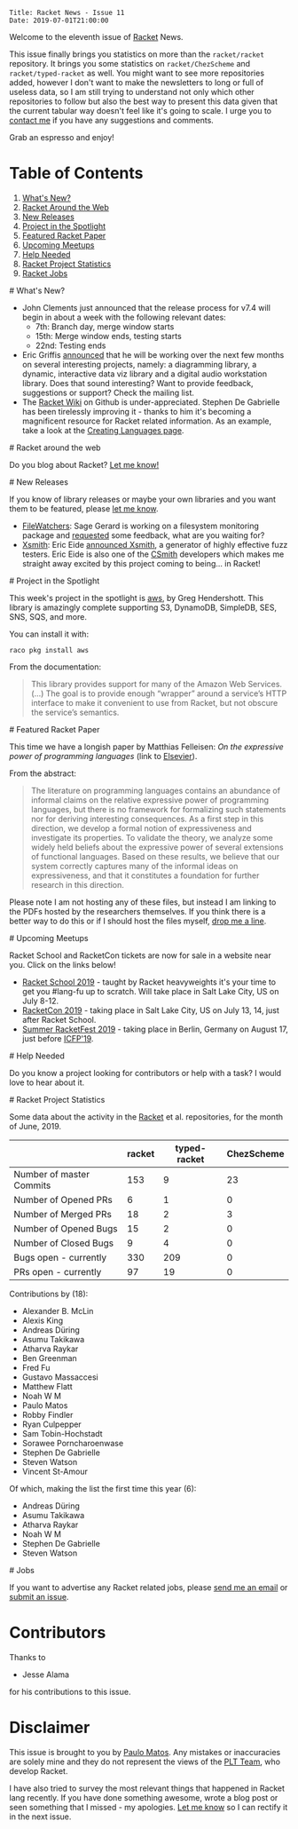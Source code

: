     Title: Racket News - Issue 11
    Date: 2019-07-01T21:00:00

Welcome to the eleventh issue of [Racket](https://www.racket-lang.org) News. 

This issue finally brings you statistics on more than the `racket/racket` repository. It brings you some statistics on `racket/ChezScheme` and `racket/typed-racket` as well. You might want to see more repositories added, however I don't want to make the newsletters to long or full of useless data, so I am still trying to understand not only which other repositories to follow but also the best way to present this data given that the current tabular way doesn't feel like it's going to scale. I urge you to [contact me](mailto:pmatos@linki.tools) if you have any suggestions and comments.

Grab an espresso and enjoy!

# Table of Contents

1. [What's New?](#whatsnew)
2. [Racket Around the Web](#aroundtheweb)
3. [New Releases](#newreleases)
4. [Project in the Spotlight](#spotlight)
5. [Featured Racket Paper](#featuredpaper)
6. [Upcoming Meetups](#meetups)
7. [Help Needed](#helpneeded)
8. [Racket Project Statistics](#stats)
9. [Racket Jobs](#jobs)

<div id='whatsnew'/>
# What's New?

* John Clements just announced that the release process for v7.4 will begin in about a week with the following relevant dates: 
  * 7th:  Branch day, merge window starts
  * 15th: Merge window ends, testing starts
  * 22nd: Testing ends
* Eric Griffis [announced](https://groups.google.com/d/msg/racket-users/PH4_wn1mGRk/2_i_IP8uAwAJ) that he will be working over the next few months on several interesting projects, namely: a diagramming library, a dynamic, interactive data viz library and a digital audio workstation library. Does that sound interesting? Want to provide feedback, suggestions or support? Check the mailing list.
* The [Racket Wiki](https://github.com/racket/racket/wiki) on Github is under-appreciated. Stephen De Gabrielle has been tirelessly improving it - thanks to him it's becoming a magnificent resource for Racket related information. As an example, take a look at the [Creating Languages page](https://github.com/racket/racket/wiki/Creating-Languages).

<div id='aroundtheweb'/>
# Racket around the web

Do you blog about Racket? [Let me know!](mailto:pmatos@linki.tools)

<div id='newreleases'/>
# New Releases

If you know of library releases or maybe your own libraries and you want them to be featured, please [let me know](mailto:pmatos@linki.tools).

* [FileWatchers](https://github.com/zyrolasting/file-watchers): Sage Gerard is working on a filesystem monitoring package and [requested](https://groups.google.com/d/msg/racket-users/ASAiUphNIHI/wKg9qZ1kCgAJ) some feedback, what are you waiting for?
* [Xsmith](https://gitlab.flux.utah.edu/xsmith/xsmith): Eric Eide [announced Xsmith](https://groups.google.com/d/msg/racket-users/_xyh2XWP8_w/77wOTrLOBQAJ), a generator of highly effective fuzz testers. Eric Eide is also one of the [CSmith](https://embed.cs.utah.edu/csmith/) developers which makes me straight away excited by this project coming to being... in Racket!

<div id='spotlight'/>
# Project in the Spotlight

This week's project in the spotlight is [aws](https://github.com/greghendershott/aws), by Greg Hendershott. This library is amazingly complete supporting S3, DynamoDB, SimpleDB, SES, SNS, SQS, and more.

You can install it with:
```
raco pkg install aws
```

From the documentation:

> This library provides support for many of the Amazon Web Services. (...) The goal is to provide enough “wrapper” around a service’s HTTP interface to make it convenient to use from Racket, but not obscure the service’s semantics.

<div id='featuredpaper'/>
# Featured Racket Paper

This time we have a longish paper by Matthias Felleisen: *On the expressive power of programming languages* (link to [Elsevier](https://reader.elsevier.com/reader/sd/pii/016764239190036W?token=36F74A650F699E4E2968CFBAE1F8EF1DC8ED73BBE927A8D797FAC510D3AADFD5DDAE6024F2130E95DDF5D2CDE8C1DFEE)).

From the abstract:

> The literature on programming languages contains an abundance of informal claims on the relative expressive power of programming languages, but there is no framework for formalizing such statements nor for deriving interesting consequences. As a first step in this direction, we develop a formal notion of expressiveness and investigate its properties. To validate the theory, we analyze some widely held beliefs about the expressive power of several extensions of functional languages. Based on these results, we believe that our system correctly captures many of the informal ideas on expressiveness, and that it constitutes a foundation for further research in this direction.

Please note I am not hosting any of these files, but instead I am linking to the PDFs hosted by the researchers themselves. If you think there is a better way to do this or if I should host the files myself, [drop me a line](mailto:pmatos@linki.tools).

<div id='meetups'/>
# Upcoming Meetups

Racket School and RacketCon tickets are now for sale in a website near you. Click on the links below!

* [Racket School 2019](https://school.racket-lang.org/) - taught by Racket heavyweights it's your time to get you #lang-fu up to scratch. Will take place in Salt Lake City, US on July 8-12.
* [RacketCon 2019](https://con.racket-lang.org/) - taking place in Salt Lake City, US on July 13, 14, just after Racket School.
* [Summer RacketFest 2019](https://racketfest.com/) - taking place in Berlin, Germany on August 17, just before [ICFP'19](https://icfp19.sigplan.org/). 

<div id='helpneeded'/>
# Help Needed

Do you know a project looking for contributors or help with a task? I would love to hear about it.

<div id='stats'/>
# Racket Project Statistics

Some data about the activity in the [Racket](https://github.com/racket) et al. repositories, for the month of June, 2019.

<div class="table-wrapper">
<table class="fl-table">
<thead>
<tr><th></th>                        <th>racket</th><th>typed-racket</th><th>ChezScheme</th></tr>
</thead>
<tr><td>Number of master Commits</td><td>153</td>           <td>9</td>        <td>23</td></tr>
<tr><td>Number of Opened PRs</td>    <td>6</td>           <td>1</td>         <td>0</td></tr>
<tr><td>Number of Merged PRs</td>    <td>18</td>           <td>2</td>         <td>3</td></tr>
<tr><td>Number of Opened Bugs</td>   <td>15</td>           <td>2</td>         <td>0</td></tr>
<tr><td>Number of Closed Bugs</td>   <td>9</td>           <td>4</td>         <td>0</td></tr>
<tr><td>Bugs open - currently</td>   <td>330</td>         <td>209</td>         <td>0</td></tr>
<tr><td>PRs open - currently</td>    <td>97</td>          <td>19</td>         <td>0</td></tr>
</table>
</div>

Contributions by (18):

* Alexander B. McLin
* Alexis King
* Andreas Düring
* Asumu Takikawa
* Atharva Raykar
* Ben Greenman
* Fred Fu
* Gustavo Massaccesi
* Matthew Flatt
* Noah W M
* Paulo Matos
* Robby Findler
* Ryan Culpepper
* Sam Tobin-Hochstadt
* Sorawee Porncharoenwase
* Stephen De Gabrielle
* Steven Watson
* Vincent St-Amour

Of which, making the list the first time this year (6):

* Andreas Düring
* Asumu Takikawa
* Atharva Raykar
* Noah W M
* Stephen De Gabrielle
* Steven Watson

<div id='jobs'/>
# Jobs

If you want to advertise any Racket related jobs, please [send me an email](mailto:pmatos@linki.tools) or [submit an issue](https://github.com/racket-news/racket-news.github.io-src/issues).

# Contributors

Thanks to 

* Jesse Alama

for his contributions to this issue.

# Disclaimer

This issue is brought to you by [Paulo Matos](mailto:pmatos@linki.tools). Any mistakes or inaccuracies are solely mine and
they do not represent the views of the [PLT Team](http://www.racket-lang.org/team.html), who develop Racket.

I have also tried to survey the most relevant things that happened in Racket lang recently. If you have done something awesome, wrote a blog post or seen something that I missed - my apologies. [Let me know](mailto:pmatos@linki.tools) so I can rectify it in the next issue.
